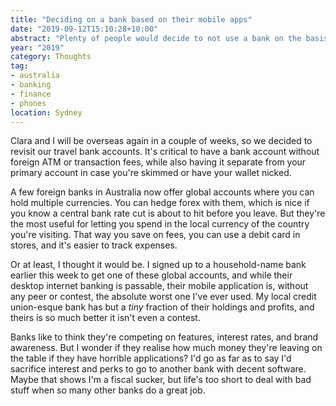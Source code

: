 ```yaml
---
title: "Deciding on a bank based on their mobile apps"
date: "2019-09-12T15:10:28+10:00"
abstract: "Plenty of people would decide to not use a bank on the basis that it’s internet banking facilities or mobile applications are bad. Why don’t banks realise this?"
year: "2019"
category: Thoughts
tag:
- australia
- banking
- finance
- phones
location: Sydney
---
```

Clara and I will be overseas again in a couple of weeks, so we decided to revisit our travel bank accounts. It's critical to have a bank account without foreign ATM or transaction fees, while also having it separate from your primary account in case you're skimmed or have your wallet nicked.

A few foreign banks in Australia now offer global accounts where you can hold multiple currencies. You can hedge forex with them, which is nice if you know a central bank rate cut is about to hit before you leave. But they're the most useful for letting you spend in the local currency of the country you're visiting. That way you save on fees, you can use a debit card in stores, and it's easier to track expenses.

Or at least, I thought it would be. I signed up to a household-name bank earlier this week to get one of these global accounts, and while their desktop internet banking is passable, their mobile application is, without any peer or contest, the absolute worst one I've ever used. My local credit union-esque bank has but a *tiny* fraction of their holdings and profits, and theirs is so much better it isn't even a contest.

Banks like to think they're competing on features, interest rates, and brand awareness. But I wonder if they realise how much money they're leaving on the table if they have horrible applications? I'd go as far as to say I'd sacrifice interest and perks to go to another bank with decent software. Maybe that shows I'm a fiscal sucker, but life's too short to deal with bad stuff when so many other banks do a great job.

